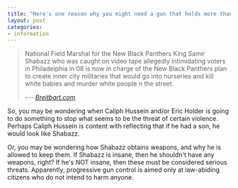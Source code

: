```yaml
---
title: "Here's one reason why you might need a gun that holds more than ten rounds"
layout: post
categories:
- information
---
```


>National Field Marshal for the New Black Panthers King Samir Shabazz who was caught on video tape allegedly intimidating voters in Philadelphia in 08 is now in charge of the New Black Panthers plan to create inner city militaries that would go into nurseries and kill white babies and murder white people n the street.
>
> --- <cite>[Breitbart.com](https://www.breitbart.com/Breitbart-TV/2012/08/14/New-Black-Panthers-To-Create-Inner-City-Military-To-Go-Into-Their-Houses-Skin-White-People-Alive)</cite>

So, you may be wondering when Caliph Hussein and/or Eric Holder is going to do something to stop what seems to be the threat of certain violence. Perhaps Caliph Hussein is content with reflecting that if he had a son, he would look like Shabazz.

Or, you may be wondering how Shabazz obtains weapons, and why he is allowed to keep them. If Shabazz is insane, then he shouldn't have any weapons, right? If he's NOT insane, then these must be considered serious threats. Apparently, progressive gun control is aimed only at law-abiding citizens who do not intend to harm anyone.

